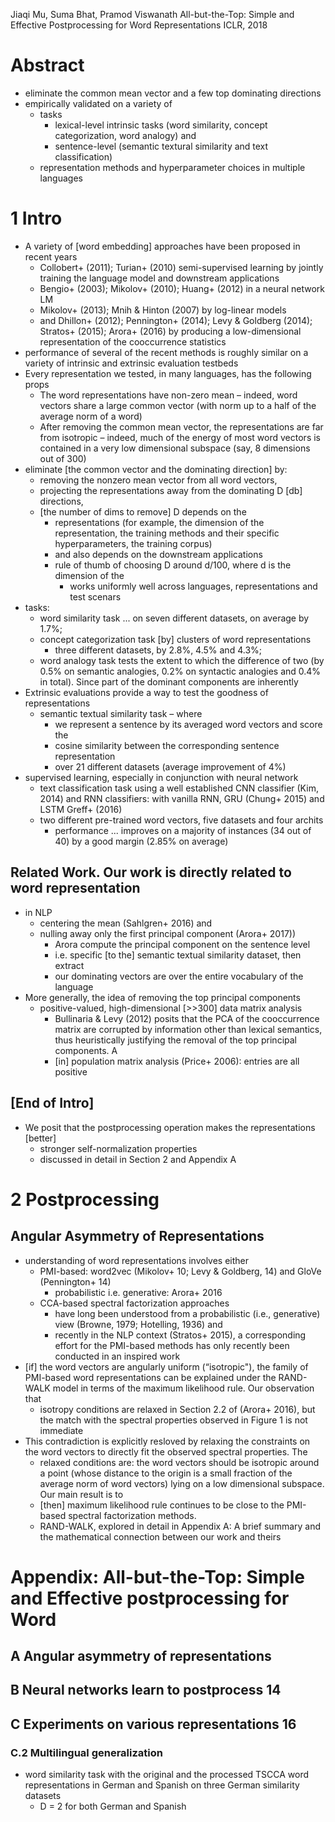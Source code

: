 Jiaqi Mu, Suma Bhat, Pramod Viswanath
All-but-the-Top: Simple and Effective Postprocessing for Word Representations
ICLR, 2018

# Abstract

* eliminate the common mean vector and a few top dominating directions
* empirically validated on a variety of
  * tasks
    * lexical-level intrinsic tasks
      (word similarity, concept categorization, word analogy) and
    * sentence-level (semantic textural similarity and text classification)
  * representation methods and hyperparameter choices in multiple languages

# 1 Intro

* A variety of [word embedding] approaches have been proposed in recent years
  * Collobert+ (2011); Turian+ (2010) semi-supervised learning by jointly
    training the language model and downstream applications
  * Bengio+ (2003); Mikolov+ (2010); Huang+ (2012) in a neural network LM
  * Mikolov+ (2013); Mnih & Hinton (2007) by log-linear models
  * and Dhillon+ (2012); Pennington+ (2014); Levy & Goldberg (2014);
    Stratos+ (2015); Arora+ (2016) by producing a low-dimensional
    representation of the cooccurrence statistics
* performance of several of the recent methods is roughly
  similar on a variety of intrinsic and extrinsic evaluation testbeds
* Every representation we tested, in many languages, has the following props
  * The word representations have non-zero mean – indeed, word vectors share a
    large common vector (with norm up to a half of the average norm of a word)
  * After removing the common mean vector, the representations are far from
    isotropic – indeed, much of the energy of most word vectors is contained in
    a very low dimensional subspace (say, 8 dimensions out of 300)
* eliminate [the common vector and the dominating direction] by:
  * removing the nonzero mean vector from all word vectors,
  * projecting the representations away from the dominating D [db] directions,
  * [the number of dims to remove] D depends on the
    * representations (for example, the dimension of the representation, the
      training methods and their specific hyperparameters, the training corpus)
    * and also depends on the downstream applications
    * rule of thumb of choosing D around d/100, where d is the dimension of the
      * works uniformly well across languages, representations and test scenars
* tasks:
  * word similarity task ... on seven different datasets, on average by 1.7%;
  * concept categorization task [by] clusters of word representations
    * three different datasets, by 2.8%, 4.5% and 4.3%;
  * word analogy task tests the extent to which the difference of two
    (by 0.5% on semantic analogies, 0.2% on syntactic analogies and
    0.4% in total). Since part of the dominant components are inherently
* Extrinsic evaluations provide a way to test the goodness of representations
  * semantic textual similarity task – where
    * we represent a sentence by its averaged word vectors and score the
    * cosine similarity between the corresponding sentence representation
    * over 21 different datasets (average improvement of 4%)
* supervised learning, especially in conjunction with neural network
  * text classification task using
    a well established CNN classifier (Kim, 2014) and
    RNN classifiers: with vanilla RNN, GRU (Chung+ 2015) and LSTM Greff+ (2016)
  * two different pre-trained word vectors, five datasets and four archits
    * performance ... improves on a majority of instances (34 out of 40) by a
      good margin (2.85% on average)

## Related Work. Our work is directly related to word representation

* in NLP
  * centering the mean (Sahlgren+ 2016)  and
  * nulling away only the first principal component (Arora+ 2017))
    * Arora compute the principal component on the sentence level
    * i.e. specific [to the] semantic textual similarity dataset, then extract
    * our dominating vectors are over the entire vocabulary of the language
* More generally, the idea of removing the top principal components
  * positive-valued, high-dimensional [>>300] data matrix analysis
    * Bullinaria & Levy (2012) posits that the PCA of the cooccurrence matrix
      are corrupted by information other than lexical semantics, thus
      heuristically justifying the removal of the top principal components. A
    * [in] population matrix analysis (Price+ 2006): entries are all positive

## [End of Intro]

* We posit that the postprocessing operation makes the representations [better]
  * stronger self-normalization properties
  * discussed in detail in Section 2 and Appendix A

# 2 Postprocessing

## Angular Asymmetry of Representations

* understanding of word representations involves either
  * PMI-based: 
    word2vec (Mikolov+ 10; Levy & Goldberg, 14) and GloVe (Pennington+ 14)
    * probabilistic i.e. generative: Arora+ 2016
  * CCA-based spectral factorization approaches
    * have long been understood from a probabilistic (i.e., generative) view
      (Browne, 1979; Hotelling, 1936) and
    * recently in the NLP context (Stratos+ 2015), a corresponding effort for
      the PMI-based methods has only recently been conducted in an inspired
      work 
* [if] the word vectors are angularly uniform (“isotropic"), 
  the family of PMI-based word representations can be explained under the
  RAND-WALK model in terms of the maximum likelihood rule. Our observation that
  * isotropy conditions are relaxed in Section 2.2 of (Arora+ 2016), but the
    match with the spectral properties observed in Figure 1 is not immediate
* This contradiction is explicitly resloved by relaxing the constraints on the
  word vectors to directly fit the observed spectral properties. The 
  * relaxed conditions are: the word vectors should be isotropic around a point
    (whose distance to the origin is a small fraction of the average norm of
    word vectors) lying on a low dimensional subspace. Our main result is to
  * [then] maximum likelihood rule continues to be close to the PMI-based
    spectral factorization methods.  
  * RAND-WALK, explored in detail in Appendix A: A brief summary and the
    mathematical connection between our work and theirs

# Appendix: All-but-the-Top: Simple and Effective postprocessing for Word

## A Angular asymmetry of representations

## B Neural networks learn to postprocess 14

## C Experiments on various representations 16

### C.2 Multilingual generalization

* word similarity task with the original and the processed TSCCA word
  representations in German and Spanish on three German similarity datasets
  *  D = 2 for both German and Spanish
